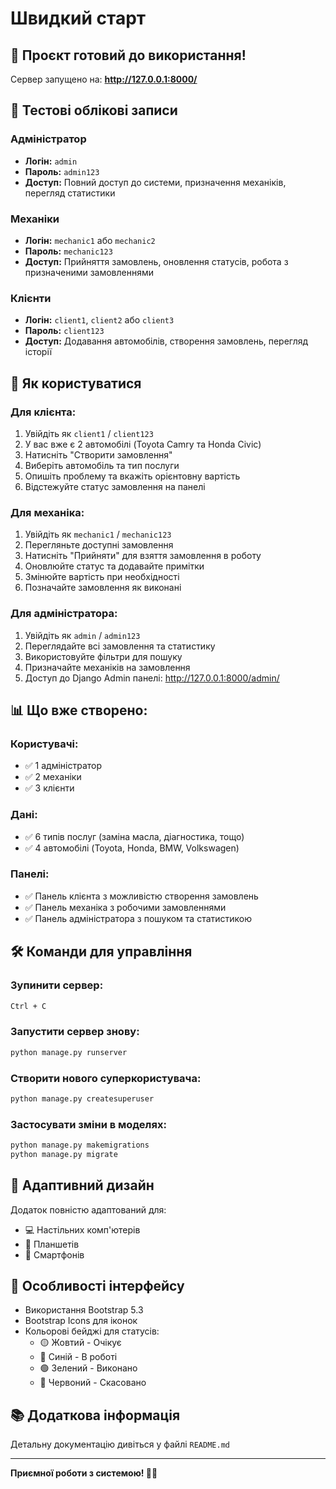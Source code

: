 # Швидкий старт

## 🚀 Проєкт готовий до використання!

Сервер запущено на: **http://127.0.0.1:8000/**

## 📝 Тестові облікові записи

### Адміністратор
- **Логін:** `admin`
- **Пароль:** `admin123`
- **Доступ:** Повний доступ до системи, призначення механіків, перегляд статистики

### Механіки
- **Логін:** `mechanic1` або `mechanic2`
- **Пароль:** `mechanic123`
- **Доступ:** Прийняття замовлень, оновлення статусів, робота з призначеними замовленнями

### Клієнти
- **Логін:** `client1`, `client2` або `client3`
- **Пароль:** `client123`
- **Доступ:** Додавання автомобілів, створення замовлень, перегляд історії

## 🎯 Як користуватися

### Для клієнта:
1. Увійдіть як `client1` / `client123`
2. У вас вже є 2 автомобілі (Toyota Camry та Honda Civic)
3. Натисніть "Створити замовлення"
4. Виберіть автомобіль та тип послуги
5. Опишіть проблему та вкажіть орієнтовну вартість
6. Відстежуйте статус замовлення на панелі

### Для механіка:
1. Увійдіть як `mechanic1` / `mechanic123`
2. Перегляньте доступні замовлення
3. Натисніть "Прийняти" для взяття замовлення в роботу
4. Оновлюйте статус та додавайте примітки
5. Змінюйте вартість при необхідності
6. Позначайте замовлення як виконані

### Для адміністратора:
1. Увійдіть як `admin` / `admin123`
2. Переглядайте всі замовлення та статистику
3. Використовуйте фільтри для пошуку
4. Призначайте механіків на замовлення
5. Доступ до Django Admin панелі: http://127.0.0.1:8000/admin/

## 📊 Що вже створено:

### Користувачі:
- ✅ 1 адміністратор
- ✅ 2 механіки
- ✅ 3 клієнти

### Дані:
- ✅ 6 типів послуг (заміна масла, діагностика, тощо)
- ✅ 4 автомобілі (Toyota, Honda, BMW, Volkswagen)

### Панелі:
- ✅ Панель клієнта з можливістю створення замовлень
- ✅ Панель механіка з робочими замовленнями
- ✅ Панель адміністратора з пошуком та статистикою

## 🛠️ Команди для управління

### Зупинити сервер:
```bash
Ctrl + C
```

### Запустити сервер знову:
```bash
python manage.py runserver
```

### Створити нового суперкористувача:
```bash
python manage.py createsuperuser
```

### Застосувати зміни в моделях:
```bash
python manage.py makemigrations
python manage.py migrate
```

## 📱 Адаптивний дизайн

Додаток повністю адаптований для:
- 💻 Настільних комп'ютерів
- 📱 Планшетів
- 📱 Смартфонів

## 🎨 Особливості інтерфейсу

- Використання Bootstrap 5.3
- Bootstrap Icons для іконок
- Кольорові бейджі для статусів:
  - 🟡 Жовтий - Очікує
  - 🔵 Синій - В роботі
  - 🟢 Зелений - Виконано
  - 🔴 Червоний - Скасовано

## 📚 Додаткова інформація

Детальну документацію дивіться у файлі `README.md`

---

**Приємної роботи з системою! 🚗💨**
